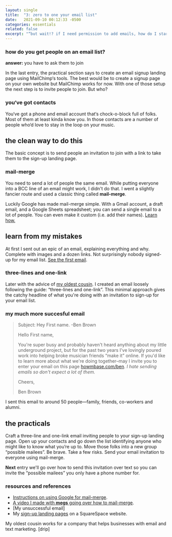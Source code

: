 ```yaml
---
layout: single
title:  "3: zero to one your email list"
date:   2021-09-10 00:12:33 -0500
categories: essentials
related: false
excerpt: "“but wait!? if I need permission to add emails, how do I start the email list?”"
---
```

### how do you get people on an email list?
**answer:** you have to ask them to join

In the last entry, the practical section says to create an email signup landing page using MailChimp‘s tools. The best would be to create a signup page on your own website but MailChimp works for now. With one of those setup the next step is to invite people to join. But who?

### you‘ve got contacts
You‘ve got a phone and email account that‘s chock-o-block full of folks. Most of them at least kinda know you. In those contacts are a number of people who‘d love to stay in the loop on your music.

## the clean way to do this
The basic concept is to send people an invitation to join with a link to take them to the sign-up landing page.

### mail-merge
You need to send a lot of people the same email. While putting everyone into a BCC line of an email might work, I didn't do that. I went a slightly fancier route and used a classic thing called **mail-merge**. 

Luckily Google has made mail-merge simple. With a Gmail account, a draft email, and a Google Sheets spreadsheet; you can send a single email to a lot of people. You can even make it custom (i.e. add their names). [Learn how.][r&r]

## learn from my mistakes
At first I sent out an epic of an email, explaining everything and why. Complete with images and a dozen links. Not surprisingly nobody signed-up for my email list. [See the first email][r&r].

### three-lines and one-link
Later with the advice of [my oldest cousin][r&r]. I created an email loosely following the guide: “three-lines and one-link”. This minimal approach gives the catchy headline of what you're doing with an invitation to sign-up for your email list.

### my much more succesful email
>Subject: Hey First name. -Ben Brown
>
>Hello First name,
>
>You're super busy and probably haven't heard anything about my little underground project, but for the past two years I've lovingly poured work into helping broke musician friends “make it” online. If you'd like to learn more about what we're doing together–may I invite you to enter your email on this page [howmbase.com/ben][howm-ben]. *I hate sending emails so don't expect a lot of them.*
>
>Cheers,
>
>Ben Brown

I sent this email to around 50 people—family, friends, co-workers and alumni.

## the practicals
Craft a three-line and one-link email inviting people to your sign-up landing page. Open up your contacts and go down the list identifying anyone who might like to know what you‘re up to. Move those folks into a new group “possible mailees”. Be brave. Take a few risks. Send your email invitation to everyone using mail-merge.

**Next** entry we'll go over how to send this invitation over text so you can invite the “possible mailees” you only have a phone number for.

### resources and references
- [Instructions on using Google for mail-merge][gmailmerge].
- [A video I made with **megs** going over how to mail-merge][ml-mailmerge-vid].
- [My unsuccessful email]
- My [sign-up landing pages][howm-ben] on a SquareSpace website.

My oldest cousin works for a company that helps businesses with email and text marketing. [drip]


[r&r]: #resources-and-references
[howm-ben]: https://howmbase.com/ben
[ml-mailmerge-vid]: https://youtu.be/iS_-mzZVlr8
[gmailmerge]: https://developers.google.com/workspace/solutions/mail-merge
[mc-landing-page]:   https://mailchimp.com/help/create-a-landing-page/
